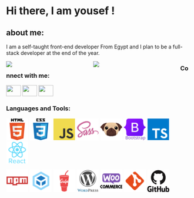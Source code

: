 # Hi there, I am yousef !
## about me:
<p align="left">I am a self-taught front-end developer  From Egypt and I plan to be a full-stack developer at the end of the year.</p>
<img src="https://github-readme-stats.vercel.app/api?username=ymhaah&show_icons=true" align="left" width="47%" />

<img src="https://github-readme-stats.vercel.app/api/top-langs/?username=ymhaah&layout=compact" align="left" width="47%" />

<h3 align="left">Connect with me:</h3>
<p align="left">
<a href="https://twitter.com/hafanwi" target="blank"><img align="center" src="https://cdn.jsdelivr.net/npm/simple-icons@3.0.1/icons/twitter.svg" alt="" height="30" width="40" /></a>
<a href="https://www.linkedin.com/in/yousef-mohamed-348221204/" target="blank"><img align="center" src="https://cdn.jsdelivr.net/npm/simple-icons@3.0.1/icons/linkedin.svg" alt="" height="30" width="40" /></a>
<a href="https://www.instagram.com/yousef_hafnawi/" target="blank"><img align="center" src="https://cdn.jsdelivr.net/npm/simple-icons@3.0.1/icons/instagram.svg" alt="" height="30" width="40" /></a>
</p> 
<p align="left"></p> 
<h3 align="left">Languages and Tools:</h3>
<p align="left">
<img src="https://raw.githubusercontent.com/devicons/devicon/1119b9f84c0290e0f0b38982099a2bd027a48bf1/icons/html5/html5-original-wordmark.svg" alt="html" width="60" height="60"/>
 <img src="https://raw.githubusercontent.com/devicons/devicon/1119b9f84c0290e0f0b38982099a2bd027a48bf1/icons/css3/css3-original-wordmark.svg" alt="css" width="60" height="60"/>
 <img src="https://raw.githubusercontent.com/devicons/devicon/1119b9f84c0290e0f0b38982099a2bd027a48bf1/icons/javascript/javascript-original.svg" alt="javascript" width="60" height="60"/>
 <img src="https://raw.githubusercontent.com/devicons/devicon/1119b9f84c0290e0f0b38982099a2bd027a48bf1/icons/sass/sass-original.svg" alt="sass" width="60" height="60"/>
 <img src="https://raw.githubusercontent.com/PKief/vscode-material-icon-theme/6e9e5f5bde3487521d41f0a8044fd94ebd5f1e08/icons/pug.svg" alt="pugjs" width="60" height="60"/>
   <img src="https://raw.githubusercontent.com/devicons/devicon/1119b9f84c0290e0f0b38982099a2bd027a48bf1/icons/bootstrap/bootstrap-original-wordmark.svg" alt="bootstrap" width="60" height="60"/>
 
<img src="https://raw.githubusercontent.com/devicons/devicon/1119b9f84c0290e0f0b38982099a2bd027a48bf1/icons/typescript/typescript-original.svg" alt="typescript" width="60" height="60"/>
     <img src="https://raw.githubusercontent.com/devicons/devicon/1119b9f84c0290e0f0b38982099a2bd027a48bf1/icons/react/react-original-wordmark.svg" alt="react" width="60" height="60"/>
 </p> 

 <p align="left">

   <img src="https://raw.githubusercontent.com/devicons/devicon/1119b9f84c0290e0f0b38982099a2bd027a48bf1/icons/npm/npm-original-wordmark.svg" alt="npm" width="60" height="60"/>
 <img src="https://raw.githubusercontent.com/PKief/vscode-material-icon-theme/6e9e5f5bde3487521d41f0a8044fd94ebd5f1e08/icons/webpack.svg" alt="webpack" width="60" height="60"/>
  <img src="https://raw.githubusercontent.com/devicons/devicon/1119b9f84c0290e0f0b38982099a2bd027a48bf1/icons/gulp/gulp-plain.svg" alt="gulp" width="60" height="60"/>
   <img src="https://raw.githubusercontent.com/devicons/devicon/1119b9f84c0290e0f0b38982099a2bd027a48bf1/icons/wordpress/wordpress-original.svg" alt="wordpress" width="60" height="60"/>
    <img src="https://raw.githubusercontent.com/devicons/devicon/1119b9f84c0290e0f0b38982099a2bd027a48bf1/icons/woocommerce/woocommerce-original-wordmark.svg" alt="woocommerce" width="60" height="60"/>
  <img src="https://raw.githubusercontent.com/PKief/vscode-material-icon-theme/6e9e5f5bde3487521d41f0a8044fd94ebd5f1e08/icons/git.svg" alt="git" width="60" height="60"/>
  <img src="https://raw.githubusercontent.com/devicons/devicon/1119b9f84c0290e0f0b38982099a2bd027a48bf1/icons/github/github-original-wordmark.svg" alt="github" width="60" height="60"/>




</p> 


